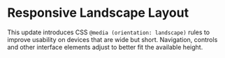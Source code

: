 # Responsive Landscape Layout

This update introduces CSS `@media (orientation: landscape)` rules to improve usability on devices that are wide but short. Navigation, controls and other interface elements adjust to better fit the available height.
